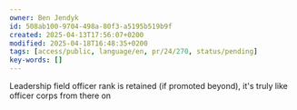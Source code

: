 ```yaml
---
owner: Ben Jendyk
id: 508ab100-9704-498a-80f3-a5195b519b9f
created: 2025-04-13T17:56:07+0200
modified: 2025-04-18T16:48:35+0200
tags: [access/public, language/en, pr/24/270, status/pending]
key-words: []
---
```


Leadership field officer rank is retained (if promoted beyond), it's truly like officer corps from there on 